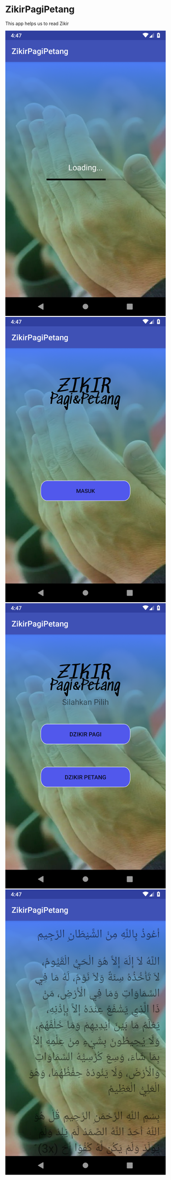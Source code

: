# ZikirPagiPetang

This app helps us to read Zikir

![](images/1.png)
![](images/2.png)
![](images/3.png)
![](images/4.png)
